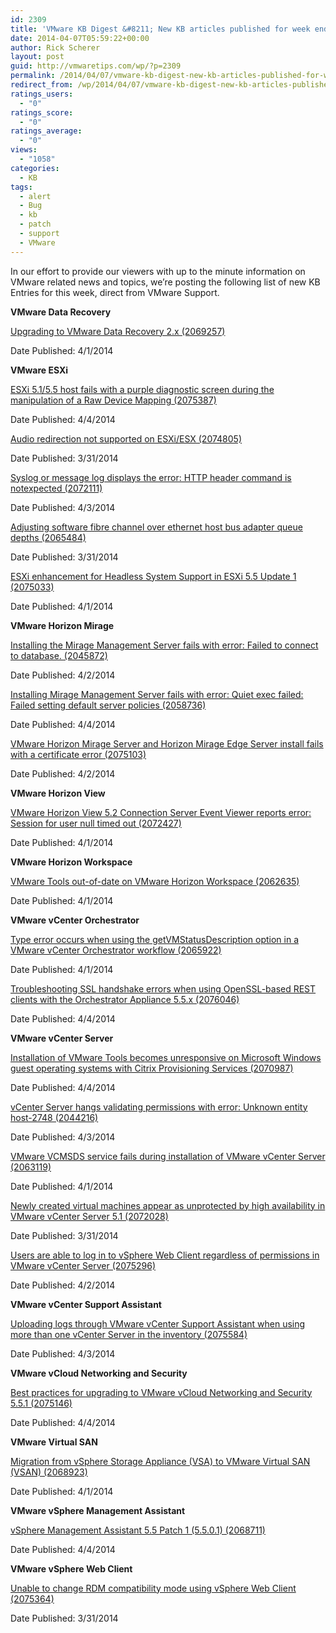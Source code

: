 ```yaml
---
id: 2309
title: 'VMware KB Digest &#8211; New KB articles published for week ending 4/5/14'
date: 2014-04-07T05:59:22+00:00
author: Rick Scherer
layout: post
guid: http://vmwaretips.com/wp/?p=2309
permalink: /2014/04/07/vmware-kb-digest-new-kb-articles-published-for-week-ending-4514/
redirect_from: /wp/2014/04/07/vmware-kb-digest-new-kb-articles-published-for-week-ending-4514/
ratings_users:
  - "0"
ratings_score:
  - "0"
ratings_average:
  - "0"
views:
  - "1058"
categories:
  - KB
tags:
  - alert
  - Bug
  - kb
  - patch
  - support
  - VMware
---
```

In our effort to provide our viewers with up to the minute information on VMware related news and topics, we&#8217;re posting the following list of new KB Entries for this week, direct from VMware Support.

<!--more-->

**VMware Data Recovery**
  
[Upgrading to VMware Data Recovery 2.x (2069257)](http://bit.ly/1kiXcLj)
  
Date Published: 4/1/2014

**VMware ESXi**
  
[ESXi 5.1/5.5 host fails with a purple diagnostic screen during the manipulation of a Raw Device Mapping (2075387)](http://bit.ly/1mU2HNC)
  
Date Published: 4/4/2014
  
[Audio redirection not supported on ESXi/ESX (2074805)](http://bit.ly/1kiXeTn)
  
Date Published: 3/31/2014
  
[Syslog or message log displays the error: HTTP header command is notexpected (2072111)](http://bit.ly/1kiXcLl)
  
Date Published: 4/3/2014
  
[Adjusting software fibre channel over ethernet host bus adapter queue depths (2065484)](http://bit.ly/1kiXcLo)
  
Date Published: 3/31/2014
  
[ESXi enhancement for Headless System Support in ESXi 5.5 Update 1 (2075033)](http://bit.ly/1kiXeTp)
  
Date Published: 4/1/2014

**VMware Horizon Mirage**
  
[Installing the Mirage Management Server fails with error: Failed to connect to database. (2045872)](http://bit.ly/1kiXeTq)
  
Date Published: 4/2/2014
  
[Installing Mirage Management Server fails with error: Quiet exec failed: Failed setting default server policies (2058736)](http://bit.ly/1kiXeTr)
  
Date Published: 4/4/2014
  
[VMware Horizon Mirage Server and Horizon Mirage Edge Server install fails with a certificate error (2075103)](http://bit.ly/1kiXcLs)
  
Date Published: 4/2/2014

**VMware Horizon View**
  
[VMware Horizon View 5.2 Connection Server Event Viewer reports error: Session for user null timed out (2072427)](http://bit.ly/1kiXd1G)
  
Date Published: 4/1/2014

**VMware Horizon Workspace**
  
[VMware Tools out-of-date on VMware Horizon Workspace (2062635)](http://bit.ly/1kiXeTu)
  
Date Published: 4/1/2014

**VMware vCenter Orchestrator**
  
[Type error occurs when using the getVMStatusDescription option in a VMware vCenter Orchestrator workflow (2065922)](http://bit.ly/1mU2I48)
  
Date Published: 4/1/2014
  
[Troubleshooting SSL handshake errors when using OpenSSL-based REST clients with the Orchestrator Appliance 5.5.x (2076046)](http://bit.ly/1kiXeTz)
  
Date Published: 4/4/2014

**VMware vCenter Server**
  
[Installation of VMware Tools becomes unresponsive on Microsoft Windows guest operating systems with Citrix Provisioning Services (2070987)](http://bit.ly/1mU2I49)
  
Date Published: 4/4/2014
  
[vCenter Server hangs validating permissions with error: Unknown entity host-2748 (2044216)](http://bit.ly/1kiXd1L)
  
Date Published: 4/3/2014
  
[VMware VCMSDS service fails during installation of VMware vCenter Server (2063119)](http://bit.ly/1kiXd1M)
  
Date Published: 4/1/2014
  
[Newly created virtual machines appear as unprotected by high availability in VMware vCenter Server 5.1 (2072028)](http://bit.ly/1kiXf9Q)
  
Date Published: 3/31/2014
  
[Users are able to log in to vSphere Web Client regardless of permissions in VMware vCenter Server (2075296)](http://bit.ly/1kiXd1N)
  
Date Published: 4/2/2014

**VMware vCenter Support Assistant**
  
[Uploading logs through VMware vCenter Support Assistant when using more than one vCenter Server in the inventory (2075584)](http://bit.ly/1kiXd1Q)
  
Date Published: 4/3/2014

**VMware vCloud Networking and Security**
  
[Best practices for upgrading to VMware vCloud Networking and Security 5.5.1 (2075146)](http://bit.ly/1mU2JFf)
  
Date Published: 4/4/2014

**VMware Virtual SAN**
  
[Migration from vSphere Storage Appliance (VSA) to VMware Virtual SAN (VSAN) (2068923)](http://bit.ly/1mU2I4p)
  
Date Published: 4/1/2014

**VMware vSphere Management Assistant**
  
[vSphere Management Assistant 5.5 Patch 1 (5.5.0.1) (2068711)](http://bit.ly/1kiXd1V)
  
Date Published: 4/4/2014

**VMware vSphere Web Client**
  
[Unable to change RDM compatibility mode using vSphere Web Client (2075364)](http://bit.ly/1mU2I4q)
  
Date Published: 3/31/2014